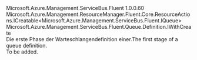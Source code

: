 <Type Name="IBlank" FullName="Microsoft.Azure.Management.ServiceBus.Fluent.Queue.Definition.IBlank">
  <TypeSignature Language="C#" Value="public interface IBlank : Microsoft.Azure.Management.ResourceManager.Fluent.Core.ResourceActions.ICreatable&lt;Microsoft.Azure.Management.ServiceBus.Fluent.IQueue&gt;, Microsoft.Azure.Management.ServiceBus.Fluent.Queue.Definition.IWithCreate" />
  <TypeSignature Language="ILAsm" Value=".class public interface auto ansi abstract IBlank implements class Microsoft.Azure.Management.ResourceManager.Fluent.Core.ResourceActions.ICreatable`1&lt;class Microsoft.Azure.Management.ServiceBus.Fluent.IQueue&gt;, class Microsoft.Azure.Management.ResourceManager.Fluent.Core.ResourceActions.IIndexable, class Microsoft.Azure.Management.ServiceBus.Fluent.Queue.Definition.IWithAuthorizationRule, class Microsoft.Azure.Management.ServiceBus.Fluent.Queue.Definition.IWithCreate, class Microsoft.Azure.Management.ServiceBus.Fluent.Queue.Definition.IWithDefaultMessageTTL, class Microsoft.Azure.Management.ServiceBus.Fluent.Queue.Definition.IWithDeleteOnIdle, class Microsoft.Azure.Management.ServiceBus.Fluent.Queue.Definition.IWithDuplicateMessageDetection, class Microsoft.Azure.Management.ServiceBus.Fluent.Queue.Definition.IWithExpiredMessageMovedToDeadLetterQueue, class Microsoft.Azure.Management.ServiceBus.Fluent.Queue.Definition.IWithExpressMessage, class Microsoft.Azure.Management.ServiceBus.Fluent.Queue.Definition.IWithMessageBatching, class Microsoft.Azure.Management.ServiceBus.Fluent.Queue.Definition.IWithMessageLockDuration, class Microsoft.Azure.Management.ServiceBus.Fluent.Queue.Definition.IWithMessageMovedToDeadLetterQueueOnMaxDeliveryCount, class Microsoft.Azure.Management.ServiceBus.Fluent.Queue.Definition.IWithPartitioning, class Microsoft.Azure.Management.ServiceBus.Fluent.Queue.Definition.IWithSession, class Microsoft.Azure.Management.ServiceBus.Fluent.Queue.Definition.IWithSize" />
  <TypeSignature Language="DocId" Value="T:Microsoft.Azure.Management.ServiceBus.Fluent.Queue.Definition.IBlank" />
  <TypeSignature Language="VB.NET" Value="Public Interface IBlank&#xA;Implements ICreatable(Of IQueue), IWithCreate" />
  <TypeSignature Language="F#" Value="type IBlank = interface&#xA;    interface IWithCreate&#xA;    interface ICreatable&lt;IQueue&gt;&#xA;    interface IIndexable&#xA;    interface IWithSize&#xA;    interface IWithPartitioning&#xA;    interface IWithDeleteOnIdle&#xA;    interface IWithMessageLockDuration&#xA;    interface IWithDefaultMessageTTL&#xA;    interface IWithSession&#xA;    interface IWithExpressMessage&#xA;    interface IWithMessageBatching&#xA;    interface IWithDuplicateMessageDetection&#xA;    interface IWithExpiredMessageMovedToDeadLetterQueue&#xA;    interface IWithMessageMovedToDeadLetterQueueOnMaxDeliveryCount&#xA;    interface IWithAuthorizationRule" />
  <AssemblyInfo>
    <AssemblyName>Microsoft.Azure.Management.ServiceBus.Fluent</AssemblyName>
    <AssemblyVersion>1.0.0.60</AssemblyVersion>
  </AssemblyInfo>
  <Interfaces>
    <Interface>
      <InterfaceName>Microsoft.Azure.Management.ResourceManager.Fluent.Core.ResourceActions.ICreatable&lt;Microsoft.Azure.Management.ServiceBus.Fluent.IQueue&gt;</InterfaceName>
    </Interface>
    <Interface>
      <InterfaceName>Microsoft.Azure.Management.ServiceBus.Fluent.Queue.Definition.IWithCreate</InterfaceName>
    </Interface>
  </Interfaces>
  <Docs>
    <summary>
            <span data-ttu-id="f0b8b-101">Die erste Phase der Warteschlangendefinition einer.</span><span class="sxs-lookup"><span data-stu-id="f0b8b-101">The first stage of a queue definition.</span></span>
            </summary>
    <remarks>To be added.</remarks>
  </Docs>
  <Members />
</Type>